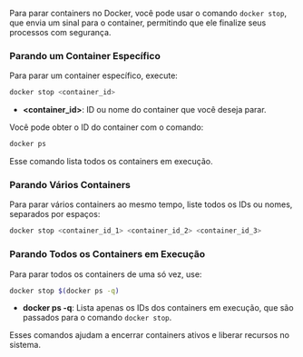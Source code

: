 Para parar containers no Docker, você pode usar o comando `docker stop`, que envia um sinal para o container, permitindo que ele finalize seus processos com segurança.

### Parando um Container Específico

Para parar um container específico, execute:

```bash
docker stop <container_id>
```

- **<container_id>**: ID ou nome do container que você deseja parar. 

Você pode obter o ID do container com o comando:

```bash
docker ps
```

Esse comando lista todos os containers em execução.

### Parando Vários Containers

Para parar vários containers ao mesmo tempo, liste todos os IDs ou nomes, separados por espaços:

```bash
docker stop <container_id_1> <container_id_2> <container_id_3>
```

### Parando Todos os Containers em Execução

Para parar todos os containers de uma só vez, use:

```bash
docker stop $(docker ps -q)
```

- **docker ps -q**: Lista apenas os IDs dos containers em execução, que são passados para o comando `docker stop`.

Esses comandos ajudam a encerrar containers ativos e liberar recursos no sistema.